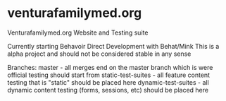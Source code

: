 # venturafamilymed.org
Venturafamilymed.org Website and Testing suite

Currently starting Behavoir Direct Development with Behat/Mink
This is a alpha project and should not be considered stable in any sense

Branches:
master - all merges end on the master branch which is were official testing should start from
static-test-suites - all feature content testing that is "static" should be placed here
dynamic-test-suites - all dynamic content testing (forms, sessions, etc) should be placed here
